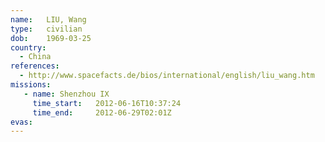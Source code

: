 ```yaml
---
name:	LIU, Wang
type:	civilian
dob:	1969-03-25
country:
  - China
references:
  - http://www.spacefacts.de/bios/international/english/liu_wang.htm
missions:
   - name: Shenzhou IX
     time_start:   2012-06-16T10:37:24
     time_end:     2012-06-29T02:01Z
evas:
---
```

